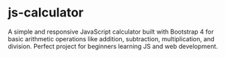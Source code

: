 # js-calculator
A simple and responsive JavaScript calculator built with Bootstrap 4 for basic arithmetic operations like addition, subtraction, multiplication, and division. Perfect project for beginners learning JS and web development.

